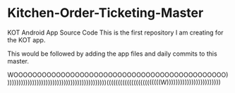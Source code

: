 # Kitchen-Order-Ticketing-Master
KOT Android App Source Code
This is the first repository I am creating for the KOT app.

This would be followed by adding the app files and daily commits to this master.



WOOOOOOOOOOOOOOOOOOOOOOOOOOOOOOOOOOOOOOOOOOOOO)))))))))))))))))))))))))))))))))))))))))))))((((((((((((((((((((((((W))))))))))))))))))))))))
